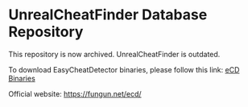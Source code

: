 # UnrealCheatFinder Database Repository

This repository is now archived. UnrealCheatFinder is outdated.

To download EasyCheatDetector binaries, please follow this link: [eCD Binaries](https://github.com/UnrealKaraulov/EasyCheatDetector/releases/latest)

Official website: https://fungun.net/ecd/
